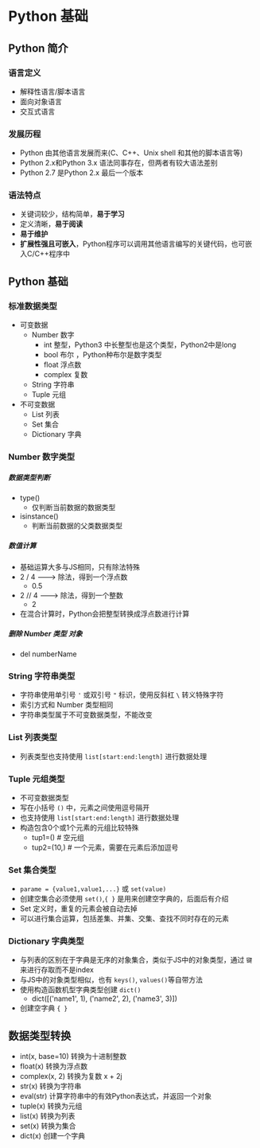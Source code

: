 # Python 基础
## Python 简介
### 语言定义
* 解释性语言/脚本语言
* 面向对象语言
* 交互式语言

### 发展历程
* Python 由其他语言发展而来(C、C++、Unix shell 和其他的脚本语言等)
* Python 2.x和Python 3.x 语法同事存在，但两者有较大语法差别
* Python 2.7 是Python 2.x 最后一个版本

### 语法特点
* 关键词较少，结构简单，**易于学习**
* 定义清晰，**易于阅读**
* **易于维护**
* **扩展性强且可嵌入**，Python程序可以调用其他语言编写的关键代码，也可嵌入C/C++程序中

## Python 基础
### 标准数据类型
* 可变数据
	* Number 数字
		* int 整型，Python3 中长整型也是这个类型，Python2中是long
		* bool 布尔 ，Python种布尔是数字类型
		* float 浮点数
		* complex 复数
	* String 字符串
	* Tuple 元组
* 不可变数据
	* List 列表
	* Set 集合
	* Dictionary 字典

### Number 数字类型
##### 数据类型判断
* type()
	* 仅判断当前数据的数据类型
* isinstance()
	* 判断当前数据的父类数据类型

##### 数值计算
* 基础运算大多与JS相同，只有除法特殊
* 2 / 4 ---> 除法，得到一个浮点数
	* 0.5
* 2 // 4 ---> 除法，得到一个整数
	* 2
* 在混合计算时，Python会把整型转换成浮点数进行计算

##### 删除 Number 类型 对象
* del numberName

### String 字符串类型
* 字符串使用单引号 `'` 或双引号 `"` 标识，使用反斜杠 `\` 转义特殊字符
* 索引方式和 Number 类型相同
* 字符串类型属于不可变数据类型，不能改变

### List 列表类型
* 列表类型也支持使用 `list[start:end:length]` 进行数据处理

### Tuple 元组类型
* 不可变数据类型
* 写在小括号 `()` 中，元素之间使用逗号隔开
* 也支持使用 `list[start:end:length]` 进行数据处理
* 构造包含0个或1个元素的元组比较特殊
	* tup1=() # 空元组
	* tup2=(10,) # 一个元素，需要在元素后添加逗号

### Set 集合类型
* `parame = {value1,value1,...}` 或 `set(value)`
* 创建空集合必须使用 `set()`,`{ }` 是用来创建空字典的，后面后有介绍
* Set 定义时，重复的元素会被自动去掉
* 可以进行集合运算，包括差集、并集、交集、查找不同时存在的元素

### Dictionary 字典类型
* 与列表的区别在于字典是无序的对象集合，类似于JS中的对象类型，通过 `键` 来进行存取而不是index
* 与JS中的对象类型相似，也有 `keys()`, `values()`等自带方法
* 使用构造函数机型字典类型创建 `dict()`
	* dict([('name1', 1), ('name2', 2), ('name3', 3)])
* 创建空字典 `{ }`

## 数据类型转换
* int(x, base=10) 转换为十进制整数
* float(x) 转换为浮点数
* complex(x, 2) 转换为复数 x + 2j
* str(x) 转换为字符串
* eval(str) 计算字符串中的有效Python表达式，并返回一个对象
* tuple(x) 转换为元组
* list(x) 转换为列表
* set(x) 转换为集合
* dict(x) 创建一个字典